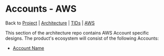 # Accounts - AWS

Back to [Project](../../../../README.md) | [Architecture](../../../README.md) | [TIDs](../../README.md) | [AWS](../README.md)

This section of the architecture repo contains AWS Account specific designs. The product's ecosystem will consist of the following Accounts:

- [Account Name](some-account.md)
